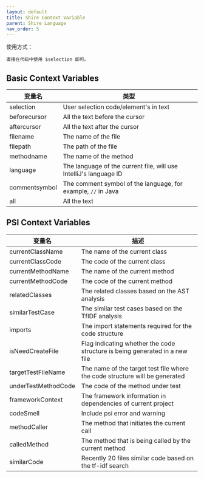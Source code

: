 ```yaml
---
layout: default
title: Shire Context Variable
parent: Shire Language
nav_order: 5
---
```


使用方式：

```shire
直接在代码中使用 $selection 即可。
```

## Basic Context Variables

| 变量名           | 类型                                                                |
|---------------|-------------------------------------------------------------------|
| selection     | User selection code/element's in text                             |
| beforecursor  | All the text before the cursor                                    |
| aftercursor   | All the text after the cursor                                     |
| filename      | The name of the file                                              |
| filepath      | The path of the file                                              |
| methodname    | The name of the method                                            |
| language      | The language of the current file, will use IntelliJ's language ID |
| commentsymbol | The comment symbol of the language, for example, `//` in Java     |
| all           | All the text                                                      |

## PSI Context Variables

| 变量名                 | 描述                                                                          |
|---------------------|-----------------------------------------------------------------------------|
| currentClassName    | The name of the current class                                               |
| currentClassCode    | The code of the current class                                               |
| currentMethodName   | The name of the current method                                              |
| currentMethodCode   | The code of the current method                                              |
| relatedClasses      | The related classes based on the AST analysis                               |
| similarTestCase     | The similar test cases based on the TfIDF analysis                          |
| imports             | The import statements required for the code structure                       |
| isNeedCreateFile    | Flag indicating whether the code structure is being generated in a new file |
| targetTestFileName  | The name of the target test file where the code structure will be generated |
| underTestMethodCode | The code of the method under test                                           |
| frameworkContext    | The framework information in dependencies of current project                |
| codeSmell           | Include psi error and warning                                               |
| methodCaller        | The method that initiates the current call                                  |
| calledMethod        | The method that is being called by the current method                       |
| similarCode         | Recently 20 files similar code based on the tf-idf search                   |